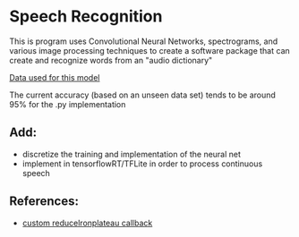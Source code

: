 # Speech Recognition

This is program uses Convolutional Neural Networks, spectrograms, and various image processing techniques to create a software package that can create and recognize words from an "audio dictionary"

[Data used for this model](https://www.kaggle.com/c/tensorflow-speech-recognition-challenge/data)

The current accuracy (based on an unseen data set) tends to be around 95% for the .py implementation

## Add:
* discretize the training and implementation of the neural net
* implement in tensorflowRT/TFLite in order to process continuous speech

## References:
* [custom reducelronplateau callback](https://stackoverflow.com/questions/52227286/reducelronplateau-fallback-to-the-previous-weights-with-the-minimum-acc-loss)
<!--
* [one hot encoding with keras]
-->

